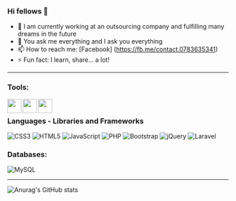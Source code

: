 ### Hi fellows 👋

- 🔭 I am currently working at an outsourcing company and fulfilling many dreams in the future
- 💬 You ask me everything and I ask you everything
- 📫 How to reach me: [Facebook] (https://fb.me/contact.0783635341)
- ⚡ Fun fact: I learn, share... a lot!

---

### Tools:
<img align='left' height="32" width="32" src="https://cdn.jsdelivr.net/npm/simple-icons@4.8.0/icons/phpstorm.svg" />
<img align='left' height="32" width="32" src="https://cdn.jsdelivr.net/npm/simple-icons@4.8.0/icons/xampp.svg" />
<img align='left' height="32" width="32" src="https://cdn.jsdelivr.net/npm/simple-icons@4.8.0/icons/laragon.svg" />
<br>

### Languages - Libraries and Frameworks
![CSS3](https://img.shields.io/badge/css3-%231572B6.svg?style=plastic&logo=css3&logoColor=white) ![HTML5](https://img.shields.io/badge/html5-%23E34F26.svg?style=plastic&logo=html5&logoColor=white) ![JavaScript](https://img.shields.io/badge/javascript-%23323330.svg?style=plastic&logo=javascript&logoColor=%23F7DF1E) ![PHP](https://img.shields.io/badge/php-%23777BB4.svg?style=plastic&logo=php&logoColor=white) ![Bootstrap](https://img.shields.io/badge/bootstrap-%23563D7C.svg?style=plastic&logo=bootstrap&logoColor=white) ![jQuery](https://img.shields.io/badge/jquery-%230769AD.svg?style=plastic&logo=jquery&logoColor=white) ![Laravel](https://img.shields.io/badge/laravel-%23FF2D20.svg?style=plastic&logo=laravel&logoColor=white)

### Databases:
![MySQL](https://img.shields.io/badge/mysql-%2300f.svg?style=plastic&logo=mysql&logoColor=white)

---

![Anurag's GitHub stats](https://github-readme-stats.vercel.app/api?username=lexuanphat&show_icons=true&theme=transparent&hide=contribs&count_private=true)
